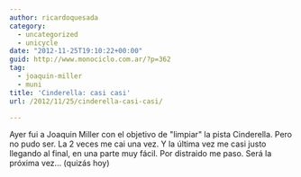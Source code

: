 ```yaml
---
author: ricardoquesada
category:
  - uncategorized
  - unicycle
date: "2012-11-25T19:10:22+00:00"
guid: http://www.monociclo.com.ar/?p=362
tag:
  - joaquin-miller
  - muni
title: 'Cinderella: casi casi'
url: /2012/11/25/cinderella-casi-casi/

---
```

Ayer fui a Joaquin Miller con el objetivo de "limpiar" la pista Cinderella. Pero no pudo ser. La 2 veces me cai una vez. Y la última vez me casi justo llegando al final, en una parte muy fácil. Por distraido me paso. Será la próxima vez... (quizás hoy)
